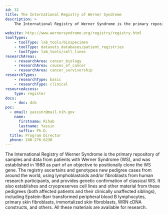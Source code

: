 ```yaml
---
id: 32
title: The International Registry of Werner Syndrome
description: >
    The International Registry of Werner Syndrome is the primary repository of samples and data from patients with Werner Syndrome (WS). The registry ascertains and genotypes new pedigree cases from around the world.
    
website: http://www.wernersyndrome.org/registry/registry.html
toolTypes:
    - toolType: lab_tools/biospecimen
    - toolType: datasets_databases/patient_registries
    - toolType: lab_tools/cell_lines
researchAreas:
    - researchArea: cancer_biology
    - researchArea: causes_of_cancer
    - researchArea: cancer_survivorship
researchTypes:
    - researchType: basic
    - researchType: clinical
resourceAccess:
    type: register
docs:
    - doc: dcb
poc:
  - email: yassinr@mail.nih.gov
    name:
      firstname: Rihab
      lastname: Yassin
      suffix: Ph.D.
  title: Program Director
  phone: 240-276-6230
---
```

The International Registry of Werner Syndrome is the primary repository of samples and data from patients with Werner Syndrome (WS), and was established in 1988 as part of an objective to positionally clone the WS gene.    The registry ascertains and genotypes new pedigree cases from around the world, using lymphoblastoids and/or fibroblasts from human research participants, and provides genetic confirmation of classical WS. It also establishes and cryopreserves cell lines and other material from these pedigrees (both affected patients and their clinically unaffected siblings), including Epstein-Barr transformed peripheral blood B lymphocytes, primary skin fibroblasts, immortalized skin fibroblasts, WRN cDNA constructs, and others. All these materials are available for research.
